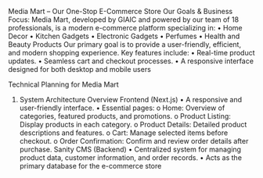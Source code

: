 Media Mart – Our One-Stop E-Commerce Store
Our Goals & Business Focus:
Media Mart, developed by GIAIC and powered by our team of 18 professionals, is a 
modern e-commerce platform specializing in:
• Home Decor
• Kitchen Gadgets
• Electronic Gadgets
• Perfumes
• Health and Beauty Products
Our primary goal is to provide a user-friendly, efficient, and modern shopping 
experience. Key features include:
• Real-time product updates.
• Seamless cart and checkout processes.
• A responsive interface designed for both desktop and mobile users

Technical Planning for Media Mart
1. System Architecture Overview
Frontend (Next.js)
• A responsive and user-friendly interface.
• Essential pages:
o Home: Overview of categories, featured products, and promotions.
o Product Listing: Display products in each category.
o Product Details: Detailed product descriptions and features.
o Cart: Manage selected items before checkout.
o Order Confirmation: Confirm and review order details after purchase.
Sanity CMS (Backend)
• Centralized system for managing product data, customer information, and order 
records.
• Acts as the primary database for the e-commerce store

